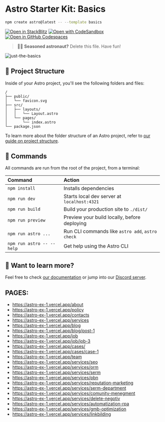 # Astro Starter Kit: Basics

```sh
npm create astro@latest -- --template basics
```

[![Open in StackBlitz](https://developer.stackblitz.com/img/open_in_stackblitz.svg)](https://stackblitz.com/github/withastro/astro/tree/latest/examples/basics)
[![Open with CodeSandbox](https://assets.codesandbox.io/github/button-edit-lime.svg)](https://codesandbox.io/p/sandbox/github/withastro/astro/tree/latest/examples/basics)
[![Open in GitHub Codespaces](https://github.com/codespaces/badge.svg)](https://codespaces.new/withastro/astro?devcontainer_path=.devcontainer/basics/devcontainer.json)

> 🧑‍🚀 **Seasoned astronaut?** Delete this file. Have fun!

![just-the-basics](https://github.com/withastro/astro/assets/2244813/a0a5533c-a856-4198-8470-2d67b1d7c554)

## 🚀 Project Structure

Inside of your Astro project, you'll see the following folders and files:

```text
/
├── public/
│   └── favicon.svg
├── src/
│   ├── layouts/
│   │   └── Layout.astro
│   └── pages/
│       └── index.astro
└── package.json
```

To learn more about the folder structure of an Astro project, refer to [our guide on project structure](https://docs.astro.build/en/basics/project-structure/).

## 🧞 Commands

All commands are run from the root of the project, from a terminal:

| Command                   | Action                                           |
| :------------------------ | :----------------------------------------------- |
| `npm install`             | Installs dependencies                            |
| `npm run dev`             | Starts local dev server at `localhost:4321`      |
| `npm run build`           | Build your production site to `./dist/`          |
| `npm run preview`         | Preview your build locally, before deploying     |
| `npm run astro ...`       | Run CLI commands like `astro add`, `astro check` |
| `npm run astro -- --help` | Get help using the Astro CLI                     |

## 👀 Want to learn more?

Feel free to check [our documentation](https://docs.astro.build) or jump into our [Discord server](https://astro.build/chat).

## PAGES:

-   https://astro-ex-1.vercel.app/about
-   https://astro-ex-1.vercel.app/policy
-   https://astro-ex-1.vercel.app/contacts
-   https://astro-ex-1.vercel.app/services
-   https://astro-ex-1.vercel.app/blog
-   https://astro-ex-1.vercel.app/blog/post-1
-   https://astro-ex-1.vercel.app/job
-   https://astro-ex-1.vercel.app/job/job-3
-   https://astro-ex-1.vercel.app/cases/
-   https://astro-ex-1.vercel.app/cases/case-1
-   https://astro-ex-1.vercel.app/team
-   https://astro-ex-1.vercel.app/services/seo
-   https://astro-ex-1.vercel.app/services/orm
-   https://astro-ex-1.vercel.app/services/serm
-   https://astro-ex-1.vercel.app/services/pbn
-   https://astro-ex-1.vercel.app/services/reputation-marketing
-   https://astro-ex-1.vercel.app/services/serm-department
-   https://astro-ex-1.vercel.app/services/comunity-menegment
-   https://astro-ex-1.vercel.app/services/delete-negotiv
-   https://astro-ex-1.vercel.app/services/automatization-rpa
-   https://astro-ex-1.vercel.app/services/gmb-optimization
-   https://astro-ex-1.vercel.app/services/linkbilding
